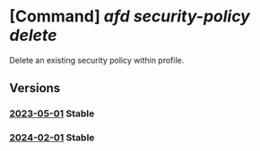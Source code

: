 # [Command] _afd security-policy delete_

Delete an existing security policy within profile.

## Versions

### [2023-05-01](/Resources/mgmt-plane/L3N1YnNjcmlwdGlvbnMve30vcmVzb3VyY2Vncm91cHMve30vcHJvdmlkZXJzL21pY3Jvc29mdC5jZG4vcHJvZmlsZXMve30vc2VjdXJpdHlwb2xpY2llcy97fQ==/2023-05-01.xml) **Stable**

<!-- mgmt-plane /subscriptions/{}/resourcegroups/{}/providers/microsoft.cdn/profiles/{}/securitypolicies/{} 2023-05-01 -->

### [2024-02-01](/Resources/mgmt-plane/L3N1YnNjcmlwdGlvbnMve30vcmVzb3VyY2Vncm91cHMve30vcHJvdmlkZXJzL21pY3Jvc29mdC5jZG4vcHJvZmlsZXMve30vc2VjdXJpdHlwb2xpY2llcy97fQ==/2024-02-01.xml) **Stable**

<!-- mgmt-plane /subscriptions/{}/resourcegroups/{}/providers/microsoft.cdn/profiles/{}/securitypolicies/{} 2024-02-01 -->
